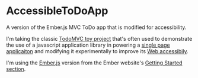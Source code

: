AccessibleToDoApp
=================

A version of the Ember.js MVC ToDo app that is modified for accessibility.

I'm taking the classic [TodoMVC toy project](http://todomvc.com/) that's often
used to demonstrate the use of a javascript application library in powering a
[single page applicaiton](http://en.wikipedia.org/wiki/Single-page_application)
and modifying it experimentally to improve its 
[Web accessibily](http://en.wikipedia.org/wiki/Web_accessibility).

I'm using the [Ember.js](http://emberjs.com/) version from the Ember website's 
[Getting Started section](http://emberjs.com/guides/getting-started/).
